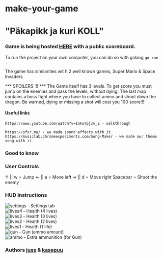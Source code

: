 # make-your-game
# "Päkapikk ja kuri KOLL"

### Game is being hosted [HERE](http://joelsoft.eu:1111/) with a public scoreboard.

To run the project on your own computer, you can do so with golang `go run .`

The game has similarities wit h 2 well known games, Super Mario & Space Invaders 

*** SPOILERS !!! *** 
The Game itself has 3 levels. To get score you must jump on the enemies and pass the levels, without dying.
The last map contains a boss fight where you have to collect ammo and shoot down the dragon.
Be warned, dying or missing a shot will cost you 100 score!!!


#### Useful links
```
https://www.youtube.com/watch?v=InFw7pjxv_E - walkthrough
 
https://sfxr.me/ - we made sound effects with it
https://musiclab.chromeexperiments.com/Song-Maker - we made our theme song with it
```

### Good to know

### User Controls
↑ || w = Jump
← || a = Move left
→ || d = Move right
Spacebar = Shoot the enemy

### HUD Instructions
![settings](https://01.kood.tech/git/juss/make-your-game/raw/branch/master/game/images/hud/settings.png) - Settings tab     
![lives4](https://01.kood.tech/git/juss/make-your-game/raw/branch/master/game/images/hud/lives_4.png) - Health (4 lives)    
![lives3](https://01.kood.tech/git/juss/make-your-game/raw/branch/master/game/images/hud/lives_3.png) - Health (3 lives)    
![lives2](https://01.kood.tech/git/juss/make-your-game/raw/branch/master/game/images/hud/lives_2.png) - Health (2 lives)    
![lives1](https://01.kood.tech/git/juss/make-your-game/raw/branch/master/game/images/hud/lives_1.png) - Health (1 life)  
![gun](https://01.kood.tech/git/juss/make-your-game/raw/branch/master/game/images/hud/gun.png) - Gun (ammo amount)  
![ammo](https://01.kood.tech/git/juss/make-your-game/raw/branch/master/game/images/ammo.png) - Extra ammunition (for Gun) 


### Authors [juss](https://01.kood.tech/git/juss) & [kasepuu](https://01.kood.tech/git/kasepuu) 